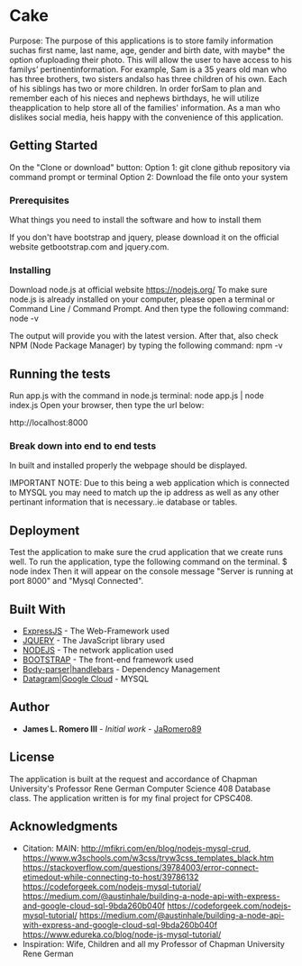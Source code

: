# Cake

Purpose:  The purpose of this applications is to store family information suchas first name, last name, age, gender and birth date, with maybe* the option ofuploading their photo. This will allow the user to have access to his familys’ pertinentinformation. For example, Sam is a  35 years old man who has three brothers, two sisters andalso has three children of his own. Each of his siblings has two or more children. In order forSam to plan and remember each of his nieces and nephews birthdays, he will utilize theapplication to help store all of the families' information. As a man who dislikes social media, heis happy with the convenience of this application.

## Getting Started

On the "Clone or download" button:
Option 1: git clone github repository via command prompt or terminal
Option 2: Download the file onto your system

### Prerequisites

What things you need to install the software and how to install them

If you don't have bootstrap and jquery, please download it on the official 
website getbootstrap.com and jquery.com.

### Installing

Download node.js at official website https://nodejs.org/
To make sure node.js is already installed on your computer, please open a terminal or Command Line / Command Prompt.
And then type the following command:
node -v

The output will provide you with the latest version.
After that, also check NPM (Node Package Manager) by typing the following command:
npm -v

## Running the tests

Run app.js with the command in node.js terminal:
node app.js | node index.js
Open your browser, then type the url below:

http://localhost:8000

### Break down into end to end tests

In built and installed properly the webpage should be displayed.

IMPORTANT NOTE: Due to this being a web application which is connected to MYSQL
you may need to match up the ip address as well as any other pertinant information
that is necessary..ie database or tables.

## Deployment

Test the application to make sure the crud application that we create runs well.
To run the application, type the following command on the terminal.
$ node index
Then it will appear on the console message "Server is running at port 8000" and "Mysql Connected".

## Built With

* [ExpressJS](https://expressjs.com/) - The Web-Framework used
* [JQUERY](https://jquery.com/) - The JavaScript library used
* [NODEJS](https://nodejs.org/en/) - The network application used
* [BOOTSTRAP](https://getbootstrap.com/) - The front-end framework used
* [Body-parser|handlebars](https://www.npmjs.com/package/body-parser|https://www.npmjs.com/package/body-parser) - Dependency      Management
* [Datagram|Google Cloud](https://maven.apache.org/) - MYSQL

## Author

* **James L. Romero III** - *Initial work* - [JaRomero89](https://github.com/jaromero89)

## License

The application is built at the request and accordance of Chapman University's Professor Rene German
Computer Science 408 Database class. The application written is for my final project for CPSC408. 

## Acknowledgments

* Citation: MAIN: http://mfikri.com/en/blog/nodejs-mysql-crud, 
                  https://www.w3schools.com/w3css/tryw3css_templates_black.htm
                  https://stackoverflow.com/questions/39784003/error-connect-etimedout-while-connecting-to-host/39786132
                  https://codeforgeek.com/nodejs-mysql-tutorial/
                  https://medium.com/@austinhale/building-a-node-api-with-express-and-google-cloud-sql-9bda260b040f
                  https://codeforgeek.com/nodejs-mysql-tutorial/
                  https://medium.com/@austinhale/building-a-node-api-with-express-and-google-cloud-sql-9bda260b040f
                  https://www.edureka.co/blog/node-js-mysql-tutorial/
* Inspiration: Wife, Children and all my Professor of Chapman University Rene German

